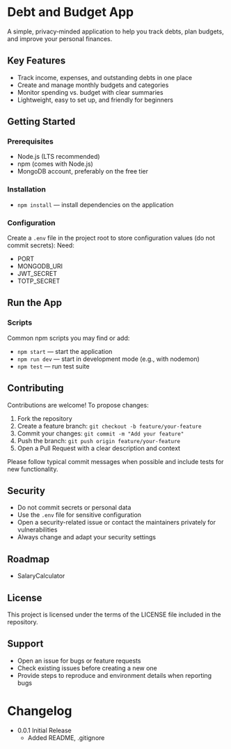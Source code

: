 # Debt and Budget App

A simple, privacy‑minded application to help you track debts, plan budgets, and improve your personal finances.

## Key Features

- Track income, expenses, and outstanding debts in one place
- Create and manage monthly budgets and categories
- Monitor spending vs. budget with clear summaries
- Lightweight, easy to set up, and friendly for beginners

## Getting Started

### Prerequisites

- Node.js (LTS recommended)
- npm (comes with Node.js)
- MongoDB account, preferably on the free tier

### Installation
- `npm install` — install dependencies on the application

### Configuration

Create a `.env` file in the project root to store configuration values (do not commit secrets):
Need:
- PORT
- MONGODB_URI
- JWT_SECRET
- TOTP_SECRET

## Run the App
### Scripts

Common npm scripts you may find or add:

- `npm start` — start the application
- `npm run dev` — start in development mode (e.g., with nodemon)
- `npm test` — run test suite

## Contributing

Contributions are welcome! To propose changes:

1. Fork the repository
2. Create a feature branch: `git checkout -b feature/your-feature`
3. Commit your changes: `git commit -m "Add your feature"`
4. Push the branch: `git push origin feature/your-feature`
5. Open a Pull Request with a clear description and context

Please follow typical commit messages when possible and include tests for new functionality.

## Security

- Do not commit secrets or personal data
- Use the `.env` file for sensitive configuration
- Open a security-related issue or contact the maintainers privately for vulnerabilities
- Always change and adapt your security settings

## Roadmap

- SalaryCalculator

## License

This project is licensed under the terms of the LICENSE file included in the repository.

## Support

- Open an issue for bugs or feature requests
- Check existing issues before creating a new one
- Provide steps to reproduce and environment details when reporting bugs

# Changelog

- 0.0.1 Initial Release
    - Added README, .gitignore
